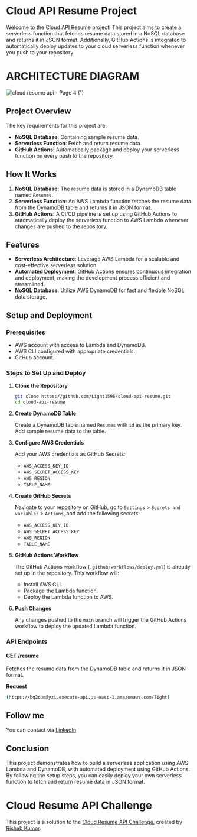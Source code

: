 # Cloud API Resume Project
Welcome to the Cloud API Resume project! This project aims to create a serverless function that fetches resume data stored in a NoSQL database and returns it in JSON format. Additionally, GitHub Actions is integrated to automatically deploy updates to your cloud serverless function whenever you push to your repository.

# ARCHITECTURE DIAGRAM
![cloud resume api - Page 4 (1)](https://github.com/user-attachments/assets/604ad0ac-bc9e-4725-9e39-b8b2ada245f2)

## Project Overview

The key requirements for this project are:
- **NoSQL Database**: Containing sample resume data.
- **Serverless Function**: Fetch and return resume data.
- **GitHub Actions**: Automatically package and deploy your serverless function on every push to the repository.

## How It Works

1. **NoSQL Database**: The resume data is stored in a DynamoDB table named `Resumes`.
2. **Serverless Function**: An AWS Lambda function fetches the resume data from the DynamoDB table and returns it in JSON format.
3. **GitHub Actions**: A CI/CD pipeline is set up using GitHub Actions to automatically deploy the serverless function to AWS Lambda whenever changes are pushed to the repository.

## Features

- **Serverless Architecture**: Leverage AWS Lambda for a scalable and cost-effective serverless solution.
- **Automated Deployment**: GitHub Actions ensures continuous integration and deployment, making the development process efficient and streamlined.
- **NoSQL Database**: Utilize AWS DynamoDB for fast and flexible NoSQL data storage.

## Setup and Deployment

### Prerequisites

- AWS account with access to Lambda and DynamoDB.
- AWS CLI configured with appropriate credentials.
- GitHub account.

### Steps to Set Up and Deploy

1. **Clone the Repository**

    ```sh
    git clone https://github.com/Light1596/cloud-api-resume.git
    cd cloud-api-resume
    ```

2. **Create DynamoDB Table**

    Create a DynamoDB table named `Resumes` with `id` as the primary key. Add sample resume data to the table.

3. **Configure AWS Credentials**

    Add your AWS credentials as GitHub Secrets:
    - `AWS_ACCESS_KEY_ID`
    - `AWS_SECRET_ACCESS_KEY`
    - `AWS_REGION`
    - `TABLE_NAME`

4. **Create GitHub Secrets**

    Navigate to your repository on GitHub, go to `Settings` > `Secrets and variables` > `Actions`, and add the following secrets:
    - `AWS_ACCESS_KEY_ID`
    - `AWS_SECRET_ACCESS_KEY`
    - `AWS_REGION`
    - `TABLE_NAME`

5. **GitHub Actions Workflow**

    The GitHub Actions workflow (`.github/workflows/deploy.yml`) is already set up in the repository. This workflow will:
    - Install AWS CLI.
    - Package the Lambda function.
    - Deploy the Lambda function to AWS.

6. **Push Changes**

    Any changes pushed to the `main` branch will trigger the GitHub Actions workflow to deploy the updated Lambda function.

### API Endpoints

#### GET /resume

Fetches the resume data from the DynamoDB table and returns it in JSON format.

**Request**

```sh
(https://bq2oum8yzi.execute-api.us-east-1.amazonaws.com/light)
```
## Follow me
You can contact via [LinkedIn](https://www.linkedin.com/in/light-situma-35b522166/)
## Conclusion

This project demonstrates how to build a serverless application using AWS Lambda and DynamoDB, with automated deployment using GitHub Actions. By following the setup steps, you can easily deploy your own serverless function to fetch and return resume data in JSON format.

# Cloud Resume API Challenge
This project is a solution to the [Cloud Resume API Challenge](https://cloudresumeapi.dev/), created by [Rishab Kumar](https://github.com/rishabkumar7).
